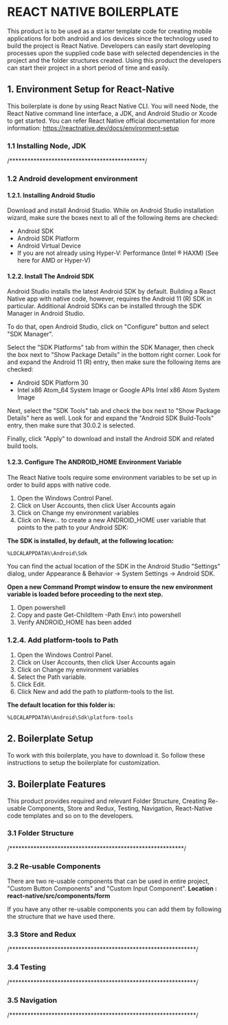 # REACT NATIVE BOILERPLATE

This product is to be used as a starter template code for creating mobile applications for both android and ios devices since the technology used to build the project is React Native. Developers can easily start developing processes upon the supplied code base with selected dependencies in the project and the folder structures created. Using this product the developers can start their project in a short period of time and easily.

## 1. Environment Setup for React-Native

 This boilerplate is done by using React Native CLI. You will need Node, the React Native command line interface, a JDK, and Android Studio or Xcode to get started.
 You can refer React Native official documentation for more information: https://reactnative.dev/docs/environment-setup

### 1.1 Installing Node, JDK

/*********************************************/

### 1.2 Android development environment

#### 1.2.1. Installing Android Studio

Download and install Android Studio. While on Android Studio installation wizard, make sure the boxes next to all of the following items are checked:
 * Android SDK
 * Android SDK Platform
 * Android Virtual Device
 * If you are not already using Hyper-V: Performance (Intel ® HAXM) (See here for AMD or Hyper-V)

#### 1.2.2. Install The Android SDK

Android Studio installs the latest Android SDK by default. Building a React Native app with native code, however, requires the Android 11 (R) SDK in particular. Additional Android SDKs can be installed through the SDK Manager in Android Studio.

To do that, open Android Studio, click on "Configure" button and select "SDK Manager".

Select the "SDK Platforms" tab from within the SDK Manager, then check the box next to "Show Package Details" in the bottom right corner. Look for and expand the Android 11 (R) entry, then make sure the following items are checked:

 * Android SDK Platform 30
 * Intel x86 Atom_64 System Image or Google APIs Intel x86 Atom System Image

Next, select the "SDK Tools" tab and check the box next to "Show Package Details" here as well. Look for and expand the "Android SDK Build-Tools" entry, then make sure that 30.0.2 is selected.

Finally, click "Apply" to download and install the Android SDK and related build tools.

#### 1.2.3. Configure The ANDROID_HOME Environment Variable

The React Native tools require some environment variables to be set up in order to build apps with native code.

 1. Open the Windows Control Panel.
 2. Click on User Accounts, then click User Accounts again
 3. Click on Change my environment variables
 4. Click on New... to create a new ANDROID_HOME user variable that points to the path to your Android SDK:

**The SDK is installed, by default, at the following location:**

    %LOCALAPPDATA%\Android\Sdk

You can find the actual location of the SDK in the Android Studio "Settings" dialog, under Appearance & Behavior → System Settings → Android SDK.

**Open a new Command Prompt window to ensure the new environment variable is loaded before proceeding to the next step.**

 1. Open powershell
 2. Copy and paste Get-ChildItem -Path Env:\ into powershell
 3. Verify ANDROID_HOME has been added

### 1.2.4. Add platform-tools to Path

 1. Open the Windows Control Panel.
 2. Click on User Accounts, then click User Accounts again
 3. Click on Change my environment variables
 4. Select the Path variable.
 5. Click Edit.
 6. Click New and add the path to platform-tools to the list.

**The default location for this folder is:**

    %LOCALAPPDATA%\Android\Sdk\platform-tools

## 2. Boilerplate Setup

To work with this boilerplate, you have to download it. So follow these instructions to setup the boilerplate for customization.

## 3. Boilerplate Features

This product provides required and relevant Folder Structure, Creating Re-usable Components, Store and Redux, Testing, Navigation, React-Native code templates and so on to the developers.

### 3.1 Folder Structure

/**********************************************************/

### 3.2 Re-usable Components

There are two re-usable components that can be used in entire project, "Custom Button Components" and "Custom Input Component".
     **Location : react-native/src/components/form**
     
If you have any other re-usable components you can add them by following the structure that we have used there. 

### 3.3 Store and Redux

/**************************************************************/

### 3.4 Testing 

/**************************************************************/

### 3.5 Navigation 

/**************************************************************/

